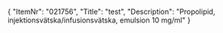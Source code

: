 {
  "ItemNr": "021756",
  "Title": "test",
  "Description": "Propolipid, injektionsvätska/infusionsvätska, emulsion 10 mg/ml"
}